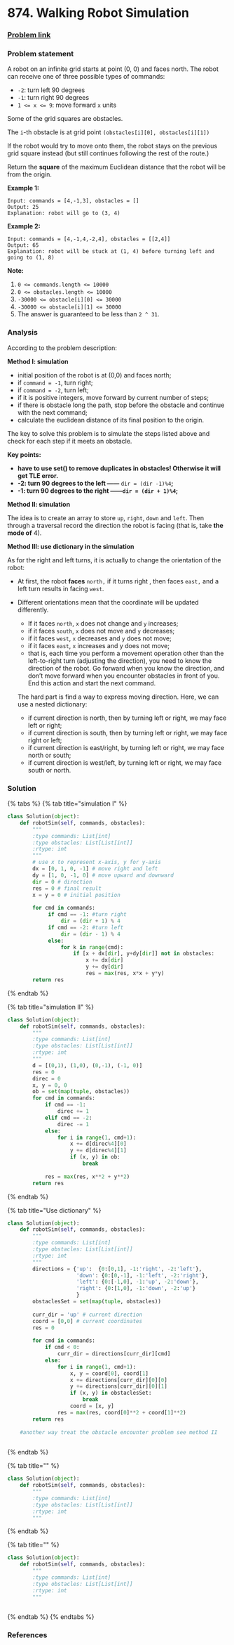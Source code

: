 # 874. Walking Robot Simulation

### [Problem link](https://leetcode.com/problems/walking-robot-simulation/)

### Problem statement

A robot on an infinite grid starts at point \(0, 0\) and faces north.  The robot can receive one of three possible types of commands:

* `-2`: turn left 90 degrees
* `-1`: turn right 90 degrees
* `1 <= x <= 9`: move forward `x` units

Some of the grid squares are obstacles. 

The `i`-th obstacle is at grid point `(obstacles[i][0], obstacles[i][1])`

If the robot would try to move onto them, the robot stays on the previous grid square instead \(but still continues following the rest of the route.\)

Return the **square** of the maximum Euclidean distance that the robot will be from the origin.

**Example 1:**

```text
Input: commands = [4,-1,3], obstacles = []
Output: 25
Explanation: robot will go to (3, 4)
```

**Example 2:**

```text
Input: commands = [4,-1,4,-2,4], obstacles = [[2,4]]
Output: 65
Explanation: robot will be stuck at (1, 4) before turning left and going to (1, 8)
```

**Note:**

1. `0 <= commands.length <= 10000`
2. `0 <= obstacles.length <= 10000`
3. `-30000 <= obstacle[i][0] <= 30000`
4. `-30000 <= obstacle[i][1] <= 30000`
5. The answer is guaranteed to be less than `2 ^ 31`.

### Analysis

According to the problem description:

**Method I: simulation**

* initial position of the robot is at \(0,0\)  and faces north;
* if `command = -1`, turn right;
* if `command = -2`, turn left;
* if it is positive integers, move forward by current number of steps;
* if there is obstacle long the path, stop before the obstacle and continue with the next command;
* calculate the euclidean distance of its final position to the origin.

The key to solve this problem is to simulate the steps listed above and check for each step if it meets an obstacle.

**Key points:** 

* **have to use set\(\) to remove duplicates in obstacles! Otherwise it will get TLE error.**
*  **-2: turn 90 degrees to the left ——** `dir = (dir -1)%4`**;** 
*  **-1: turn 90 degrees to the right ——`dir = (dir + 1)%4`;** 

**Method II: simulation**

The idea is to create an array to store `up`, `right`, `down` and `left`. Then through a traversal record  the direction the robot is facing \(that is, take  **the mode of** 4\).

**Method III: use dictionary in the simulation**

As for the right and left turns, it is actually to change the orientation of the robot:  

* At first, the robot **faces** `north,` if it turns right , then faces `east,` and a left turn  results in facing `west`. 
* Different orientations mean that the coordinate will be updated differently.

  * If it faces `north`, `x` does not change and `y` increases; 
  * if it faces `south`, `x` does not move and `y` decreases; 
  * if it faces `west`, `x` decreases and `y` does not move; 
  * if it faces `east`, `x` increases and y does not move;
  * that is, each time you perform a movement operation other than the left-to-right turn \(adjusting the direction\), you need to know the direction of the robot. Go forward when you know the direction, and don’t move forward when you encounter obstacles in front of you. End this action and start the next command.

  The hard part is find a way to express moving direction. Here, we can use a nested dictionary: 

  * if current direction is north, then by turning left or right, we may face left or right;
  * if current direction is south, then by turning left or right, we may face right or left;
  * if current direction is east/right, by turning left or right, we may face north or south;
  * if current direction is west/left, by turning left or right, we may face south or north.

### Solution

{% tabs %}
{% tab title="simulation I" %}
```python
class Solution(object):
    def robotSim(self, commands, obstacles):
        """
        :type commands: List[int]
        :type obstacles: List[List[int]]
        :rtype: int
        """
        # use x to represent x-axis, y for y-axis
        dx = [0, 1, 0, -1] # move right and left
        dy = [1, 0, -1, 0] # move upward and downward 
        dir = 0 # direction
        res = 0 # final result
        x = y = 0 # initial position
        
        for cmd in commands:
             if cmd == -1: #turn right 
                 dir = (dir + 1) % 4
             if cmd == -2: #turn left
                 dir = (dir - 1) % 4
             else:
                 for k in range(cmd):
                     if [x + dx[dir], y+dy[dir]] not in obstacles:
                         x += dx[dir]
                         y += dy[dir]
                         res = max(res, x*x + y*y)
        return res 
```
{% endtab %}

{% tab title="simulation II" %}
```python
class Solution(object):
    def robotSim(self, commands, obstacles):
        """
        :type commands: List[int]
        :type obstacles: List[List[int]]
        :rtype: int
        """
        d = [(0,1), (1,0), (0,-1), (-1, 0)]
        res = 0
        direc = 0
        x, y = 0, 0
        ob = set(map(tuple, obstacles))
        for cmd in commands:
            if cmd == -1:
                direc += 1
            elif cmd == -2:
                direc -= 1
            else:
                for i in range(1, cmd+1):
                    x += d[direc%4][0]
                    y += d[direc%4][1]
                    if (x, y) in ob:
                        break
                    
            res = max(res, x**2 + y**2)
        return res       
```

>
{% endtab %}

{% tab title="Use dictionary" %}
```python
class Solution(object):
    def robotSim(self, commands, obstacles):
        """
        :type commands: List[int]
        :type obstacles: List[List[int]]
        :rtype: int
        """
        directions = {'up':  {0:[0,1], -1:'right', -2:'left'},
                      'down': {0:[0,-1], -1:'left', -2:'right'},
                      'left': {0:[-1,0], -1:'up', -2:'down'},
                      'right': {0:[1,0], -1:'down', -2:'up'}
                      }
        obstaclesSet = set(map(tuple, obstacles))
        
        curr_dir = 'up' # current direction
        coord = [0,0] # current coordinates
        res = 0
        
        for cmd in commands:
            if cmd < 0:
                curr_dir = directions[curr_dir][cmd]
            else:
                for i in range(1, cmd+1):
                    x, y = coord[0], coord[1]
                    x += directions[curr_dir][0][0]
                    y += directions[curr_dir][0][1]
                    if (x, y) in obstaclesSet:
                        break
                    coord = [x, y]
                res = max(res, coord[0]**2 + coord[1]**2)
        return res
        
    #another way treat the obstacle encounter problem see method II
                                    
```
{% endtab %}

{% tab title="" %}
```python
class Solution(object):
    def robotSim(self, commands, obstacles):
        """
        :type commands: List[int]
        :type obstacles: List[List[int]]
        :rtype: int
        """
```
{% endtab %}

{% tab title="" %}
```python
class Solution(object):
    def robotSim(self, commands, obstacles):
        """
        :type commands: List[int]
        :type obstacles: List[List[int]]
        :rtype: int
        """
        
```
{% endtab %}
{% endtabs %}

### References

